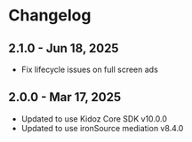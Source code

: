 # Changelog

## 2.1.0 - Jun 18, 2025

* Fix lifecycle issues on full screen ads

## 2.0.0 - Mar 17, 2025

* Updated to use Kidoz Core SDK v10.0.0
* Updated to use ironSource mediation v8.4.0
